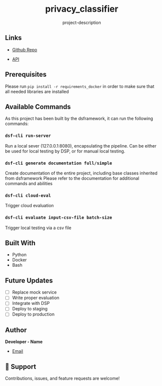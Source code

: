 <h1 align="center">privacy_classifier</h1>

<p align="center">project-description</p>

## Links

- [Github Repo](https://git.GAIA.com/dozi/privacy_classifier "privacy_classifier Repo")

- [API](<API Link> "API")


## Prerequisites
Please run `pip install -r requirements_docker` in order to make sure that all needed libraries
are installed

## Available Commands

As this project has been built by the dsframework, 
it can run the following commands:

### `dsf-cli run-server`

Run a local sever (127.0.0.1:8080), encapsulating the pipeline. Can be either be used for
local testing by DSP, or for manual local testing.

### `dsf-cli generate documentation full/simple`

Create documentation of the entire project, including base classes inherited from dsframework
Please refer to the documentation for additional commands and abilities

### `dsf-cli cloud-eval`

Trigger cloud evaluation

### `dsf-cli evaluate input-csv-file batch-size`

Trigger local testing via a csv file

## Built With

- Python
- Docker
- Bash

## Future Updates

- [ ] Replace mock service
- [ ] Write proper evaluation
- [ ] Integrate with DSP
- [ ] Deploy to staging
- [ ] Deploy to production

## Author

**Developer - Name**

- [Email](mailto:yourname@GAIA.com?subject=Hi "Hi!")


## 🤝 Support

Contributions, issues, and feature requests are welcome!
